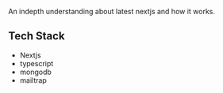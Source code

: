 An indepth understanding about latest nextjs and how it works.

## Tech Stack

- Nextjs
- typescript
- mongodb
- mailtrap

